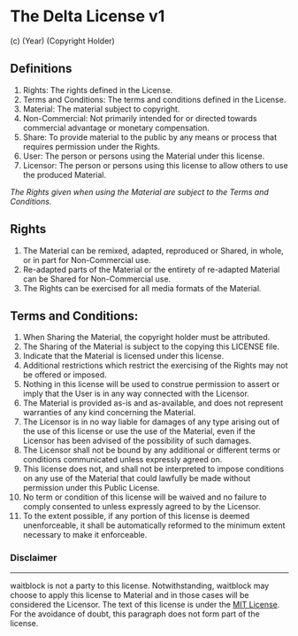 # The Delta License v1

(c) (Year) (Copyright Holder)

## Definitions

1. Rights: The rights defined in the License.
2. Terms and Conditions: The terms and conditions defined in the License.
3. Material: The material subject to copyright.
4. Non-Commercial: Not primarily intended for or directed towards commercial advantage or monetary compensation.
5. Share: To provide material to the public by any means or process that requires permission under the Rights.
6. User: The person or persons using the Material under this license.
7. Licensor: The person or persons using this license to allow others to use the produced Material.

*The Rights given when using the Material are subject to the Terms and Conditions.*

## Rights

1. The Material can be remixed, adapted, reproduced or Shared, in whole, or in part for Non-Commercial use.
2. Re-adapted parts of the Material or the entirety of re-adapted Material can be Shared for Non-Commercial use.
3. The Rights can be exercised for all media formats of the Material.

## Terms and Conditions:

1. When Sharing the Material, the copyright holder must be attributed.
2. The Sharing of the Material is subject to the copying this LICENSE file.
3. Indicate that the Material is licensed under this license.
4. Additional restrictions which restrict the exercising of the Rights may not be offered or imposed.
5. Nothing in this license will be used to construe permission to assert or imply that the User is in any way connected with the Licensor.
6. The Material is provided as-is and as-available, and does not represent warranties of any kind concerning the Material.
7. The Licensor is in no way liable for damages of any type arising out of the use of this license or use the use of the Material, even if the Licensor has been advised of the possibility of such damages.
8. The Licensor shall not be bound by any additional or different terms or conditions communicated unless expressly agreed on.
9. This license does not, and shall not be interpreted to impose conditions on any use of the Material that could lawfully be made without permission under this Public License.
10. No term or condition of this license will be waived and no failure to comply consented to unless expressly agreed to by the Licensor.
11. To the extent possible, if any portion of this license is deemed unenforceable, it shall be automatically reformed to the minimum extent necessary to make it enforceable.

### Disclaimer
---
waitblock is not a party to this license. Notwithstanding, waitblock may choose to apply this license to Material and in those cases will be considered the Licensor. The text of this license is under the [MIT License](https://opensource.org/licenses/MIT). For the avoidance of doubt, this paragraph does not form part of the license.
